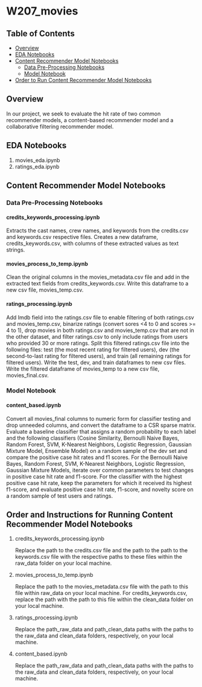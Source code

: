 # W207_movies

## Table of Contents  
- [Overview](#overview)  
- [EDA Notebooks](#eda)
- [Content Recommender Model Notebooks](#content-recommender-model-notebooks)
    - [Data Pre-Processing Notebooks](#content-processing-notebooks)
    - [Model Notebook](#content-model-notebook)
- [Order to Run Content Recommender Model Notebooks](#content-notebook-order)

## Overview <a name="overview"></a>
In our project, we seek to evaluate the hit rate of two common recommender models, a content-based recommender model and a collaborative filtering recommender model.

## EDA Notebooks <a name="eda"></a>
1. movies_eda.ipynb
2. ratings_eda.ipynb

## Content Recommender Model Notebooks <a name="content-recommender-model-notebooks"></a>
### Data Pre-Processing Notebooks <a name="content-processing-notebooks"></a>
#### credits_keywords_processing.ipynb

Extracts the cast names, crew names, and keywords from the credits.csv and keywords.csv respective files. Creates a new dataframe, credits_keywords.csv, with columns of these extracted values as text strings.

#### movies_process_to_temp.ipynb

Clean the original columns in the movies_metadata.csv file and add in the extracted text fields from credits_keywords.csv. Write this dataframe to a new csv file, movies_temp.csv.

#### ratings_processing.ipynb

Add Imdb field into the ratings.csv file to enable filtering of both ratings.csv and movies_temp.csv, binarize ratings (convert sores <4 to 0 and scores >= 4 to 1), drop movies in both ratings.csv and movies_temp.csv that are not in the other dataset, and filter ratings.csv to only include ratings from users who provided 30 or more ratings. Split this filtered ratings.csv file into the following files: test (the  most recent rating for filtered users), dev (the second-to-last rating for filtered users), and train (all remaining ratings for filtered users). Write the test, dev, and train dataframes to new csv files. Write the filtered dataframe of movies_temp to a new csv file, movies_final.csv.

### Model Notebook <a name="content-model-notebook"></a>
#### content_based.ipynb

Convert all movies_final columns to numeric form for classifier testing and drop unneeded columns, and convert the dataframe to a CSR sparse matrix. Evaluate a baseline classifier that assigns a random probability to each label and the following classifiers (Cosine Similarity, Bernoulli Naive Bayes, Random Forest, SVM, K-Nearest Neighbors, Logistic Regression, Gaussian Mixture Model, Ensemble Model) on a random sample of the dev set and compare the positive case hit rates and f1 scores. For the Bernoulli Naive Bayes, Random Forest, SVM, K-Nearest Neighbors, Logistic Regression, Gaussian Mixture Models, iterate over common parameters to test changes in positive case hit rate and f1-score. For the classifier with the highest positive case hit rate, keep the parameters for which it received its highest f1-score, and evaluate positive case hit rate, f1-score, and novelty score on a random sample of test users and ratings.

## Order and Instructions for Running Content Recommender Model Notebooks <a name="#content-notebook-order"></a>

1. credits_keywords_processing.ipynb

   Replace the path to the credits.csv file and the path to the path to the keywords.csv file with the respective paths to these files   within the raw_data folder on your local machine.
   
2. movies_process_to_temp.ipynb

   Replace the path to the movies_metadata.csv file with the path to this file within raw_data on your local machine. For credits_keywords.csv, replace the path with the path to this file within the clean_data folder on your local machine.
   
3. ratings_processing.ipynb

   Replace the path_raw_data and path_clean_data paths with the paths to the raw_data and clean_data folders, respectively, on your local machine.
   
4. content_based.ipynb
   
   Replace the path_raw_data and path_clean_data paths with the paths to the raw_data and clean_data folders, respectively, on your local machine.